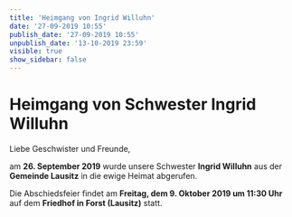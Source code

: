 ```yaml
---
title: 'Heimgang von Ingrid Willuhn'
date: '27-09-2019 10:55'
publish_date: '27-09-2019 10:55'
unpublish_date: '13-10-2019 23:59'
visible: true
show_sidebar: false
---
```


# Heimgang von Schwester Ingrid Willuhn

Liebe Geschwister und Freunde,

am **26. September 2019** wurde unsere Schwester **Ingrid Willuhn** aus der **Gemeinde Lausitz** in die ewige Heimat abgerufen.

Die Abschiedsfeier findet am **Freitag, dem 9. Oktober 2019 um 11:30 Uhr** auf dem **Friedhof in Forst (Lausitz)** statt.
